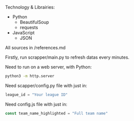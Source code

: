 Technology & Librairies:
- Python
    - BeautifulSoup
    - requests
- JavaScript
    - JSON

All sources in /references.md

Firstly, run scrapper/main.py to refresh datas every minutes.

Need to run on a web server, with Python:
```bash
python3 -m http.server
```

Need scapper/config.py file with just in:
```python
league_id = "Your league ID"
```

Need config.js file with just in:
```javascript
const team_name_highlighted = "Full team name"
```
